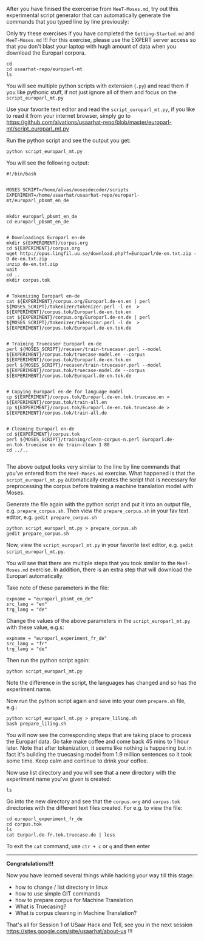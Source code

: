 After you have finised the exercerise from `MeeT-Moses.md`, try out this experimental script generator that can automatically generate the commands that you typed line by line previously:

Only try these exercises if you have completed the `Getting-Started.md` and `MeeT-Moses.md` !!!
For this exercise, please use the EXPERT server access so that you don't blast your laptop with hugh amount of data when you download the Europarl corpora.

```
cd 
cd usaarhat-repo/europarl-mt
ls
```

You will see multiple python scripts with extension (`.py`) and read them if you like pythonic stuff, if not just ignore all of them and focus on the `script_europarl_mt.py`

Use your favorite text editor and read the `script_europarl_mt.py`, if you like to read it from your internet browser, simply go to https://github.com/alvations/usaarhat-repo/blob/master/europarl-mt/script_europarl_mt.py

Run the python script and see the output you get:

```
python script_europarl_mt.py
```

You will see the following output:

```
#!/bin/bash


MOSES_SCRIPT=/home/alvas/mosesdecoder/scripts
EXPERIMENT=/home/usaarhat/usaarhat-repo/europarl-mt/europarl_pbsmt_en_de


mkdir europarl_pbsmt_en_de
cd europarl_pbsmt_en_de


# Downloadings Europarl en-de
mkdir ${EXPERIMENT}/corpus.org
cd ${EXPERIMENT}/corpus.org
wget http://opus.lingfil.uu.se/download.php?f=Europarl/de-en.txt.zip -O de-en.txt.zip
unzip de-en.txt.zip
wait
cd ..
mkdir corpus.tok


# Tokenizing Europarl en-de
cat ${EXPERIMENT}/corpus.org/Europarl.de-en.en | perl ${MOSES_SCRIPT}/tokenizer/tokenizer.perl -l en  > ${EXPERIMENT}/corpus.tok/Europarl.de-en.tok.en
cat ${EXPERIMENT}/corpus.org/Europarl.de-en.de | perl ${MOSES_SCRIPT}/tokenizer/tokenizer.perl -l de  > ${EXPERIMENT}/corpus.tok/Europarl.de-en.tok.de


# Training Truecaser Europarl en-de
perl ${MOSES_SCRIPT}/recaser/train-truecaser.perl --model ${EXPERIMENT}/corpus.tok/truecase-model.en --corpus ${EXPERIMENT}/corpus.tok/Europarl.de-en.tok.en
perl ${MOSES_SCRIPT}/recaser/train-truecaser.perl --model ${EXPERIMENT}/corpus.tok/truecase-model.de --corpus ${EXPERIMENT}/corpus.tok/Europarl.de-en.tok.de


# Copying Europarl en-de for language model
cp ${EXPERIMENT}/corpus.tok/Europarl.de-en.tok.truecase.en > ${EXPERIMENT}/corpus.tok/train-all.en
cp ${EXPERIMENT}/corpus.tok/Europarl.de-en.tok.truecase.de > ${EXPERIMENT}/corpus.tok/train-all.de


# Cleaning Europarl en-de
cd ${EXPERIMENT}/corpus.tok
perl ${MOSES_SCRIPT}/training/clean-corpus-n.perl Europarl.de-en.tok.truecase en de train-clean 1 80
cd ../..


```

The above output looks very similar to the line by line commands that you've entered from the `MeeT-Moses.md` exercise. What happened is that the `script_europarl_mt.py` automatically creates the script that is necessary for preprocessing the corpus before training a machine translation model with Moses.

Generate the file again with the python script and put it into an output file, e.g. `prepare_corpus.sh`.
Then view the `prepare_corpus.sh` in your fav text editor, e.g. `gedit prepare_corpus.sh`

```
python script_europarl_mt.py > prepare_corpus.sh
gedit prepare_corpus.sh
```

Now, view the `script_europarl_mt.py` in your favorite text editor, e.g. `gedit script_europarl_mt.py`.

You will see that there are multiple steps that you took similar to the `MeeT-Moses.md` exercise. In addition, there is an extra step that will download the Europarl automatically.

Take note of these parameters in the file:

```
expname = "europarl_pbsmt_en_de"
src_lang = "en"
trg_lang = "de"
```

Change the values of the above parameters in the `script_europarl_mt.py` with these value, e.g.s:

```
expname = "europarl_experiment_fr_de"
src_lang = "fr"
trg_lang = "de"
```

Then run the python script again:

```
python script_europarl_mt.py
```

Note the difference in the script, the languages has changed and so has the experiment name.

Now run the python script again and save into your own `prepare.sh` file, e.g.:

```
python script_europarl_mt.py > prepare_liling.sh
bash prepare_liling.sh
```

You will now see the corresponding steps that are taking place to process the Europarl data.
Go take make coffee and come back 45 mins to 1 hour later. 
Note that after tokenization, it seems like nothing is happening but in fact it's building the truecasing model from 1.9 million sentences so it took some time. Keep calm and continue to drink your coffee. 

Now use list directory and you will see that a new directory with the experiment name you've given is created:

```
ls
```

Go into the new directory and see that the `corpus.org` and `corpus.tok` directories with the different text files created. For e.g. to view the file:

```
cd europarl_experiment_fr_de
cd corpus.tok
ls
cat Eurparl.de-fr.tok.truecase.de | less
```

To exit the `cat` command, use `ctr + c` or `q` and then enter

----

**Congratulations!!!** 

Now you have learned several things while hacking your way till this stage:
 - how to change / list directory in linux
 - how to use simple GIT commands
 - how to prepare corpus for Machine Translation
 - What is Truecasing?
 - What is corpus cleaning in Machine Translation?

That's all for Session 1 of USaar Hack and Tell, see you in the next session https://sites.google.com/site/usaarhat/about-us !!!
